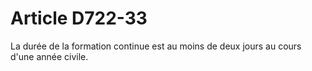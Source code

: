 # Article D722-33

<p>La durée de la formation continue est au moins de deux jours au cours d'une année civile.</p>
